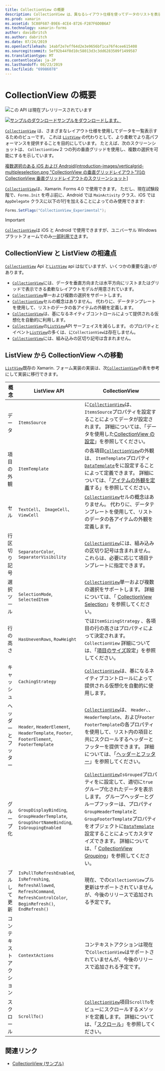 ```yaml
---
title: CollectionView の概要
description: CollectionView は、異なるレイアウト仕様を使ってデータのリストを表示するための柔軟で高パフォーマンスなビューです。
ms.prod: xamarin
ms.assetid: 5C08F687-B9E6-4CE4-8726-F287F6D0B6A7
ms.technology: xamarin-forms
author: davidbritch
ms.author: dabritch
ms.date: 07/24/2019
ms.openlocfilehash: 14abf2e7eff64d2e3e9656bf1ca76f4cee615408
ms.sourcegitcommit: 5ef92b44f0d10c58013d3c3dd6283509f1499587
ms.translationtype: MT
ms.contentlocale: ja-JP
ms.lasthandoff: 08/23/2019
ms.locfileid: "69986078"
---
```

# <a name="xamarinforms-collectionview-introduction"></a>CollectionView の概要

![この API は現在プレリリースされています](~/media/shared/preview.png)

[![サンプルのダウンロード](~/media/shared/download.png)サンプルをダウンロードします。](https://docs.microsoft.com/samples/xamarin/xamarin-forms-samples/userinterface-collectionviewdemos/)

[`CollectionView`](xref:Xamarin.Forms.CollectionView) は、さまざまなレイアウト仕様を使用してデータを一覧表示するためのビューです。 これは [ `ListView`](xref:Xamarin.Forms.ListView) の代わりとして、より柔軟でより高パフォーマンスを提供することを目的にしています。 たとえば、次のスクリーンショットは、 `CollectionView` 2 つの列の垂直グリッドを使用し、複数の選択を可能にするを示しています。

[複数選択のある iOS および Android(introduction-images/verticalgrid-multipleselection.png "CollectionView の垂直グリッドレイアウト")![の CollectionView 垂直グリッドレイアウトのスクリーンショット]](introduction-images/verticalgrid-multipleselection-large.png#lightbox "複数選択の CollectionView 垂直グリッドレイアウト")

[`CollectionView`](xref:Xamarin.Forms.CollectionView)は、Xamarin. Forms 4.0 で使用できます。 ただし、現在試験段階で、`Forms.Init` を呼ぶ前に、Android では `MainActivity` クラス、iOS では `AppDelegate` クラスに以下の1行を加えることによってのみ使用できます:

```csharp
Forms.SetFlags("CollectionView_Experimental");
```

> [!IMPORTANT]
> [`CollectionView`](xref:Xamarin.Forms.CollectionView)は iOS と Android で使用できますが、ユニバーサル Windows プラットフォームでのみ[一部利用でき](https://gist.github.com/hartez/7d0edd4182dbc7de65cebc6c67f72e14)ます。

## <a name="collectionview-and-listview-differences"></a>CollectionView と ListView の相違点

[`CollectionView`](xref:Xamarin.Forms.CollectionView) Api と[`ListView`](xref:Xamarin.Forms.ListView) api は似ていますが、いくつかの重要な違いがあります。

- [`CollectionView`](xref:Xamarin.Forms.CollectionView)には、データを垂直方向または水平方向にリストまたはグリッドで表示できる柔軟なレイアウトモデルが用意されています。
- [`CollectionView`](xref:Xamarin.Forms.CollectionView)単一および複数の選択をサポートします。
- [`CollectionView`](xref:Xamarin.Forms.CollectionView)セルの概念はありません。 代わりに、データテンプレートを使用して、リストのデータの各アイテムの外観を定義します。
- [`CollectionView`](xref:Xamarin.Forms.CollectionView)は、基になるネイティブコントロールによって提供される仮想化を自動的に利用します。
- [`CollectionView`](xref:Xamarin.Forms.CollectionView)の[`ListView`](xref:Xamarin.Forms.ListView)API サーフェイスを減らします。 のプロパティとイベント[`ListView`](xref:Xamarin.Forms.ListView)の多くは、に`CollectionView`は存在しません。
- [`CollectionView`](xref:Xamarin.Forms.CollectionView)には、組み込みの区切り記号は含まれません。

## <a name="move-from-listview-to-collectionview"></a>ListView から CollectionView への移動

[`ListView`](xref:Xamarin.Forms.ListView)既存の Xamarin. フォーム実装の実装は、次[`CollectionView`](xref:Xamarin.Forms.CollectionView)の表を参考にして実装に移行できます。

| 概念 | ListView API | CollectionView |
|---|---|---|
| データ | `ItemsSource` | に[`CollectionView`](xref:Xamarin.Forms.CollectionView)は、 `ItemsSource`プロパティを設定することによってデータが設定されます。 詳細については、「データを使用した[CollectionView の設定](populate-data.md#populate-a-collectionview-with-data)」を参照してください。 |
| 項目の外観 | `ItemTemplate` | の各項目[`CollectionView`](xref:Xamarin.Forms.CollectionView)の外観は、 `ItemTemplate`プロパティ[`DataTemplate`](xref:Xamarin.Forms.DataTemplate)をに設定することによって定義できます。 詳細については、「[アイテムの外観を定義](populate-data.md#define-item-appearance)する」を参照してください。 |
| セル | `TextCell`、 `ImageCell`、 `ViewCell` | [`CollectionView`](xref:Xamarin.Forms.CollectionView)セルの概念はありません。 代わりに、データテンプレートを使用して、リストのデータの各アイテムの外観を定義します。 |
| 行区切り記号 | `SeparatorColor`, `SeparatorVisibility` | [`CollectionView`](xref:Xamarin.Forms.CollectionView)には、組み込みの区切り記号は含まれません。 これらは、必要に応じて項目テンプレートに指定できます。 |
| 選択ツール | `SelectionMode`, `SelectedItem` | [`CollectionView`](xref:Xamarin.Forms.CollectionView)単一および複数の選択をサポートします。 詳細については、「 [CollectionView Selection](selection.md)」を参照してください。 |
| 行の高さ | `HasUnevenRows`, `RowHeight` | では`ItemSizingStrategy` 、各項目の行の高さはプロパティによって決定されます。 `CollectionView` 詳細については、「[項目のサイズ](layout.md#item-sizing)設定」を参照してください。|
| キャッシュ | `CachingStrategy` | [`CollectionView`](xref:Xamarin.Forms.CollectionView)は、基になるネイティブコントロールによって提供される仮想化を自動的に使用します。 |
| ヘッダーとフッター | `Header`, `HeaderElement`, `HeaderTemplate`, `Footer`, `FooterElement`, `FooterTemplate` | [`CollectionView`](xref:Xamarin.Forms.CollectionView)は、 `Header`、、 `HeaderTemplate`、および`Footer` `FooterTemplate`の各プロパティを使用して、リスト内の項目と共にスクロールするヘッダーとフッターを提供できます。 詳細については、「[ヘッダーとフッター](layout.md#headers-and-footers)」を参照してください。 |
| グループ化 | `GroupDisplayBinding`, `GroupHeaderTemplate`, `GroupShortNameBinding`, `IsGroupingEnabled` | [`CollectionView`](xref:Xamarin.Forms.CollectionView)`IsGrouped`プロパティをに設定して、適切に`true`グループ化されたデータを表示します。 グループヘッダーとグループフッターは、プロパティ`GroupHeaderTemplate`と`GroupFooterTemplate`プロパティをオブジェクトに[`DataTemplate`](xref:Xamarin.Forms.DataTemplate)設定することによってカスタマイズできます。 詳細については、「 [CollectionView Grouping](grouping.md)」を参照してください。 |
| プルして更新 | `IsPullToRefreshEnabled`, `IsRefreshing`, `RefreshAllowed`, `RefreshCommand`, `RefreshControlColor`, `BeginRefresh()`, `EndRefresh()` | 現在、での`CollectionView`プル更新はサポートされていませんが、今後のリリースで追加される予定です。 |
| コンテキスト アクション | `ContextActions` | コンテキストアクションは現在で`CollectionView`はサポートされていませんが、今後のリリースで追加される予定です。 |
| スクロール | `ScrollTo()` | [`CollectionView`](xref:Xamarin.Forms.CollectionView)項目`ScrollTo`をビューにスクロールするメソッドを定義します。 詳細については、「[スクロール](scrolling.md)」を参照してください。 |

## <a name="related-links"></a>関連リンク

- [CollectionView (サンプル)](https://docs.microsoft.com/samples/xamarin/xamarin-forms-samples/userinterface-collectionviewdemos/)
